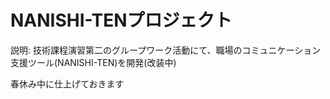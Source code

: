 # NANISHI-TENプロジェクト
説明: 技術課程演習第二のグループワーク活動にて、職場のコミュニケーション支援ツール(NANISHI-TEN)を開発(改装中)
<p>春休み中に仕上げておきます</p>
